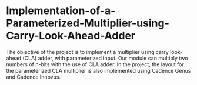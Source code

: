 # Implementation-of-a-Parameterized-Multiplier-using-Carry-Look-Ahead-Adder
The objective of the project is to implement a multiplier using carry look-ahead (CLA) adder, with parameterized input. Our module can multiply two numbers of n-bits with the use of CLA adder. In the project, the layout for the parameterized CLA multiplier is also implemented using Cadence Genus and Cadence Innovus.
